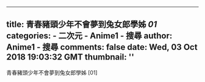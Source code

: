 
---
title: 青春豬頭少年不會夢到兔女郎學姊 _01_
categories: 
    - 二次元
    - Anime1 - 搜尋
author: Anime1 - 搜尋
comments: false
date: Wed, 03 Oct 2018 19:03:32 GMT
thumbnail: ''
---

<div>   
青春豬頭少年不會夢到兔女郎學姊 [01]  
</div>
            